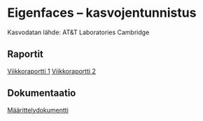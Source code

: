 # Eigenfaces – kasvojentunnistus

Kasvodatan lähde: AT&T Laboratories Cambridge 

## Raportit

[Viikkoraportti 1](https://github.com/sannahan/eigenfaces/blob/master/docs/Viikkoraportti_1.md)
[Viikkoraportti 2](https://github.com/sannahan/eigenfaces/blob/master/docs/Viikkoraportti_2.md)
## Dokumentaatio

[Määrittelydokumentti](https://github.com/sannahan/eigenfaces/blob/master/docs/maarittelydokumentti.md
)

